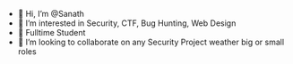 - 👋 Hi, I’m @Sanath
- 👀 I’m interested in Security, CTF, Bug Hunting, Web Design
- 🌱 Fulltime Student 
- 💞️ I’m looking to collaborate on any Security Project weather big or small roles

